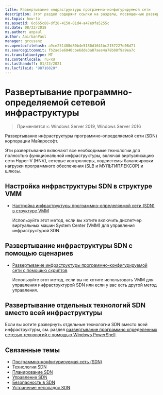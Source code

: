 ```yaml
---
title: Развертывание инфраструктуры программно-конфигурируемой сети
description: Этот раздел содержит ссылки на разделы, посвященные развертыванию инфраструктуры программно-определяемой сети (SDN) с помощью сценариев в Windows Server 2019 и 2016.
ms.topic: how-to
ms.assetid: 6c665c88-df28-4150-81d4-a47e9fa5255c
ms.date: 08/23/2018
ms.author: anpaul
author: AnirbanPaul
manager: grcusanz
ms.openlocfilehash: a9ce251488d80b4e5180d1641bc2157227d08d71
ms.sourcegitcommit: fb2ae5e6040cbe6dde3a87aee4a78b08f9a9ea7c
ms.translationtype: MT
ms.contentlocale: ru-RU
ms.lasthandoff: 01/23/2021
ms.locfileid: "98716020"
---
```

# <a name="deploy-a-software-defined-network-infrastructure"></a>Развертывание программно-определяемой сетевой инфраструктуры

>Применяется к: Windows Server 2019, Windows Server 2016

Развертывание инфраструктуры программно-определяемой сети (SDN) корпорации Майкрософт.

Эти развертывания включают все необходимые технологии для полностью функциональной инфраструктуры, включая виртуализацию сети Hyper-V (HNV), сетевые контроллеры, подсистемы балансировки нагрузки программного обеспечения (SLB и МУЛЬТИПЛЕКСОР) и шлюзы.

## <a name="set-up-sdn-infrastructure-in-the-vmm-fabric"></a>Настройка инфраструктуры SDN в структуре VMM




-   [Настройка инфраструктуры программно-определяемой сети (SDN) в структуре VMM](/system-center/vmm/deploy-sdn)

    Используйте этот метод, если вы хотите включить диспетчер виртуальных машин System Center (VMM) для управления инфраструктурой SDN.

## <a name="deploy-sdn-infrastructure-using-scripts"></a>Развертывание инфраструктуры SDN с помощью сценариев

-   [Развертывание инфраструктуры программно-конфигурируемой сети с помощью скриптов](../../sdn/deploy/Deploy-a-Software-Defined-Network-infrastructure-using-scripts.md)

    Используйте этот метод, если вы не хотите использовать VMM для управления инфраструктурой SDN или если у вас есть другой метод управления.


## <a name="deploy-individual-sdn-technologies-instead-of-an-entire-infrastructure"></a>Развертывание отдельных технологий SDN вместо всей инфраструктуры
 Если вы хотите развернуть отдельные технологии SDN вместо всей инфраструктуры, см. раздел [развертывание программно определенных сетевых технологий с помощью Windows PowerShell](Deploy-Software-Defined-Network-Technologies-using-Windows-PowerShell.md).








## <a name="related-topics"></a>Связанные темы
- [Программно-конфигурируемая сеть (SDN)](../software-defined-networking.md)
- [Технологии SDN](../technologies/Software-Defined-Networking-Technologies.md)
- [Планирование SDN](../plan/plan-a-software-defined-network-infrastructure.md)
- [Управление SDN](../manage/manage-sdn.md)
- [Безопасность в SDN](../security/sdn-security-top.md)
- [Устранение неполадок SDN](../troubleshoot/Troubleshoot-Software-Defined-Networking.md)